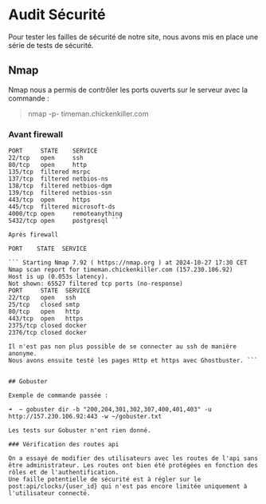 # Audit Sécurité

Pour tester les failles de sécurité de notre site, nous avons mis en place une série de tests de sécurité.

## Nmap

Nmap nous a permis de contrôler les ports ouverts sur le serveur avec la commande :

> nmap -p- timeman.chickenkiller.com

### Avant firewall

``` Not shown: 65525 closed tcp ports (conn-refused)
PORT     STATE    SERVICE
22/tcp   open     ssh
80/tcp   open     http
135/tcp  filtered msrpc
137/tcp  filtered netbios-ns
138/tcp  filtered netbios-dgm
139/tcp  filtered netbios-ssn
443/tcp  open     https
445/tcp  filtered microsoft-ds
4000/tcp open     remoteanything
5432/tcp open     postgresql ```

Après firewall

PORT    STATE  SERVICE

``` Starting Nmap 7.92 ( https://nmap.org ) at 2024-10-27 17:30 CET
Nmap scan report for timeman.chickenkiller.com (157.230.106.92)
Host is up (0.053s latency).
Not shown: 65527 filtered tcp ports (no-response)
PORT     STATE  SERVICE
22/tcp   open   ssh
25/tcp   closed smtp
80/tcp   open   http
443/tcp  open   https
2375/tcp closed docker
2376/tcp closed docker

Il n'est pas non plus possible de se connecter au ssh de manière anonyme. 
Nous avons ensuite testé les pages Http et https avec Ghostbuster. ```


## Gobuster

Exemple de commande passée :

➜  ~ gobuster dir -b "200,204,301,302,307,400,401,403" -u http://157.230.106.92:443 -w ~/gobuster.txt

Les tests sur Gobuster n'ont rien donné.

### Vérification des routes api

On a essayé de modifier des utilisateurs avec les routes de l'api sans être administrateur. Les routes ont bien été protégées en fonction des rôles et de l'authentification.
Une faille potentielle de sécurité est à régler sur le post:api/clocks/{user_id} qui n'est pas encore limitée uniquement à l'utilisateur connecté.

